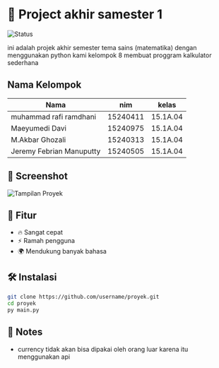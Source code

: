 # 🌟 Project akhir samester 1

![Status](https://img.shields.io/badge/status-Act/ive-blue)

ini adalah projek akhir semester tema sains (matematika)
dengan menggunakan python kami kelompok 8 membuat proggram kalkulator sederhana

## Nama Kelompok

| Nama                    | nim      | kelas    |
| ----------------------  | -------- | -------- |
| muhammad rafi ramdhani  | 15240411 | 15.1A.04 |
| Maeyumedi Davi          | 15240975 | 15.1A.04 |
| M.Akbar Ghozali         | 15240313 | 15.1A.04 |      
| Jeremy Febrian Manuputty| 15240505 | 15.1A.04 |      

## 📸 Screenshot

![Tampilan Proyek](screenshot.png)

## 🚀 Fitur

- 🔥 Sangat cepat
- ⚡ Ramah pengguna
- 🌍 Mendukung banyak bahasa

## 🛠 Instalasi

```bash
git clone https://github.com/username/proyek.git
cd proyek
py main.py
```

## 📝 Notes

- currency tidak akan bisa dipakai oleh orang luar karena itu menggunakan api
